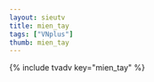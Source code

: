 ```yaml
--- 
layout: sieutv
title: mien_tay
tags: ["VNplus"]
thumb: mien_tay
---
```

{% include tvadv key="mien_tay" %}
